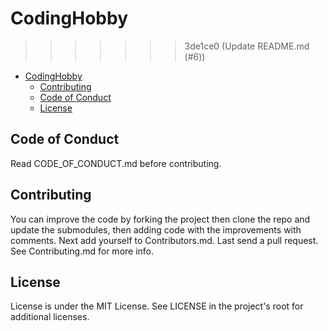 # CodingHobby

>>>>>>> 3de1ce0 (Update README.md (#6))
<!-- @import "[TOC]" {cmd="toc" depthFrom=1 depthTo=6 orderedList=false} -->

<!-- code_chunk_output -->

- [CodingHobby](#codinghobby)
  - [Contributing](#contributing)
  - [Code of Conduct](#code-of-conduct)
  - [License](#license)

<!-- /code_chunk_output -->

## Code of Conduct

Read CODE_OF_CONDUCT.md before contributing.

## Contributing

You can improve the code by forking the project then clone the repo and update the submodules, then adding code with the improvements with comments. Next add yourself to Contributors.md. Last send a pull request. See Contributing.md for more info.

## License

License is under the MIT License. See LICENSE in the project's root for additional licenses.

